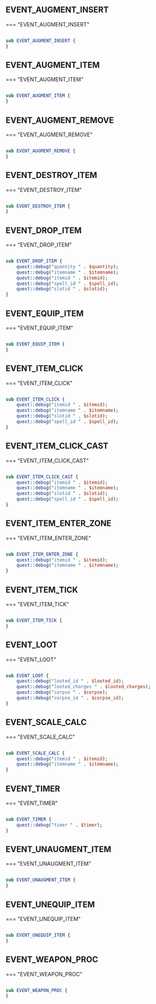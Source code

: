 ## EVENT_AUGMENT_INSERT

=== "EVENT_AUGMENT_INSERT"

``` perl

sub EVENT_AUGMENT_INSERT {
}
```
## EVENT_AUGMENT_ITEM

=== "EVENT_AUGMENT_ITEM"

``` perl

sub EVENT_AUGMENT_ITEM {
}
```
## EVENT_AUGMENT_REMOVE

=== "EVENT_AUGMENT_REMOVE"

``` perl

sub EVENT_AUGMENT_REMOVE {
}
```
## EVENT_DESTROY_ITEM

=== "EVENT_DESTROY_ITEM"

``` perl

sub EVENT_DESTROY_ITEM {
}
```
## EVENT_DROP_ITEM

=== "EVENT_DROP_ITEM"

``` perl

sub EVENT_DROP_ITEM {
	quest::debug("quantity " . $quantity);
	quest::debug("itemname " . $itemname);
	quest::debug("itemid " . $itemid);
	quest::debug("spell_id " . $spell_id);
	quest::debug("slotid " . $slotid);
}
```
## EVENT_EQUIP_ITEM

=== "EVENT_EQUIP_ITEM"

``` perl

sub EVENT_EQUIP_ITEM {
}
```
## EVENT_ITEM_CLICK

=== "EVENT_ITEM_CLICK"

``` perl

sub EVENT_ITEM_CLICK {
	quest::debug("itemid " . $itemid);
	quest::debug("itemname " . $itemname);
	quest::debug("slotid " . $slotid);
	quest::debug("spell_id " . $spell_id);
}
```
## EVENT_ITEM_CLICK_CAST

=== "EVENT_ITEM_CLICK_CAST"

``` perl

sub EVENT_ITEM_CLICK_CAST {
	quest::debug("itemid " . $itemid);
	quest::debug("itemname " . $itemname);
	quest::debug("slotid " . $slotid);
	quest::debug("spell_id " . $spell_id);
}
```
## EVENT_ITEM_ENTER_ZONE

=== "EVENT_ITEM_ENTER_ZONE"

``` perl

sub EVENT_ITEM_ENTER_ZONE {
	quest::debug("itemid " . $itemid);
	quest::debug("itemname " . $itemname);
}
```
## EVENT_ITEM_TICK

=== "EVENT_ITEM_TICK"

``` perl

sub EVENT_ITEM_TICK {
}
```
## EVENT_LOOT

=== "EVENT_LOOT"

``` perl

sub EVENT_LOOT {
	quest::debug("looted_id " . $looted_id);
	quest::debug("looted_charges " . $looted_charges);
	quest::debug("corpse " . $corpse);
	quest::debug("corpse_id " . $corpse_id);
}
```
## EVENT_SCALE_CALC

=== "EVENT_SCALE_CALC"

``` perl

sub EVENT_SCALE_CALC {
	quest::debug("itemid " . $itemid);
	quest::debug("itemname " . $itemname);
}
```
## EVENT_TIMER

=== "EVENT_TIMER"

``` perl

sub EVENT_TIMER {
	quest::debug("timer " . $timer);
}
```
## EVENT_UNAUGMENT_ITEM

=== "EVENT_UNAUGMENT_ITEM"

``` perl

sub EVENT_UNAUGMENT_ITEM {
}
```
## EVENT_UNEQUIP_ITEM

=== "EVENT_UNEQUIP_ITEM"

``` perl

sub EVENT_UNEQUIP_ITEM {
}
```
## EVENT_WEAPON_PROC

=== "EVENT_WEAPON_PROC"

``` perl

sub EVENT_WEAPON_PROC {
}
```

